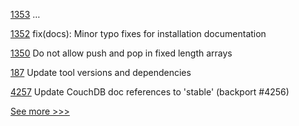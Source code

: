 
[1353](https://github.com/hyperledger/solang/pull/1353) …

[1352](https://github.com/hyperledger/solang/pull/1352) fix(docs): Minor typo fixes for installation documentation

[1350](https://github.com/hyperledger/solang/pull/1350) Do not allow push and pop in fixed length arrays

[187](https://github.com/hyperledger/fabric-protos/pull/187) Update tool versions and dependencies

[4257](https://github.com/hyperledger/fabric/pull/4257) Update CouchDB doc references to 'stable' (backport #4256)


[See more >>>](https://start-here.hyperledger.org/pull-requests)
